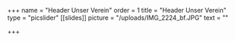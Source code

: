 +++
name = "Header Unser Verein"
order = 1
title = "Header Unser Verein"
type = "picslider"
[[slides]]
picture = "/uploads/IMG_2224_bf.JPG"
text = ""

+++
